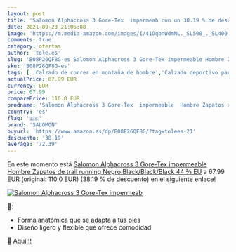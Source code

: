 ```yaml
---
layout: post
title: 'Salomon Alphacross 3 Gore-Tex  impermeab con un 38.19 % de descuento'
date: 2021-09-23 21:06:08
image: 'https://m.media-amazon.com/images/I/41OqbnWdmNL._SL500_._SL400_.jpg'
comments: true
category: ofertas
author: 'tole.es'
slug: 'B08P26QF8G-es Salomon Alphacross 3 Gore-Tex impermeable Hombre Zapatos...'
sku: 'B08P26QF8G-es'
tags: [ 'Calzado de correr en montaña de hombre','Calzado deportivo para hombre','Calzados de running para hombre','Zapatillas y calzado deportivo para hombre','Zapatos','Zapatos para hombre','Zapatos y complementos','salomon','zapatos', ]
actualPrice: 67.99 EUR
currency: EUR
price: 67.99
comparePrice: 110.0 EUR
prodname: 'Salomon Alphacross 3 Gore-Tex  impermeable  Hombre Zapatos de trail running  Negro  Black/Black/Black   44 ⅔ EU'
country: 'es'
flag: '🇪🇸'
brand: 'SALOMON'
buyurl: 'https://www.amazon.es/dp/B08P26QF8G/?tag=tolees-21'
descuento: '38.19'
average: '72.39'
---
```


En este momento está [Salomon Alphacross 3 Gore-Tex  impermeable  Hombre Zapatos de trail running  Negro  Black/Black/Black   44 ⅔ EU](https://www.amazon.es/dp/B08P26QF8G/?tag=tolees-21) a 67.99 EUR (original: 110.0 EUR) (38.19 %  de descuento) en el siguiente enlace!

[![Salomon Alphacross 3 Gore-Tex  impermeab](https://m.media-amazon.com/images/I/41OqbnWdmNL._SL500_._SL400_.jpg)](https://www.amazon.es/dp/B08P26QF8G/?tag=tolees-21)

🔎:

- Forma anatómica que se adapta a tus pies
- Diseño ligero y flexible que ofrece comodidad

[🛒 Aquí!!!](https://www.amazon.es/dp/B08P26QF8G/?tag=tolees-21)
